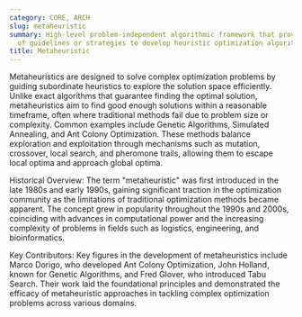```yaml
---
category: CORE, ARCH
slug: metaheuristic
summary: High-level problem-independent algorithmic framework that provides a set
  of guidelines or strategies to develop heuristic optimization algorithms.
title: Metaheuristic
---
```


Metaheuristics are designed to solve complex optimization problems by guiding subordinate heuristics to explore the solution space efficiently. Unlike exact algorithms that guarantee finding the optimal solution, metaheuristics aim to find good enough solutions within a reasonable timeframe, often where traditional methods fail due to problem size or complexity. Common examples include Genetic Algorithms, Simulated Annealing, and Ant Colony Optimization. These methods balance exploration and exploitation through mechanisms such as mutation, crossover, local search, and pheromone trails, allowing them to escape local optima and approach global optima.

Historical Overview: The term "metaheuristic" was first introduced in the late 1980s and early 1990s, gaining significant traction in the optimization community as the limitations of traditional optimization methods became apparent. The concept grew in popularity throughout the 1990s and 2000s, coinciding with advances in computational power and the increasing complexity of problems in fields such as logistics, engineering, and bioinformatics.

Key Contributors: Key figures in the development of metaheuristics include Marco Dorigo, who developed Ant Colony Optimization, John Holland, known for Genetic Algorithms, and Fred Glover, who introduced Tabu Search. Their work laid the foundational principles and demonstrated the efficacy of metaheuristic approaches in tackling complex optimization problems across various domains.